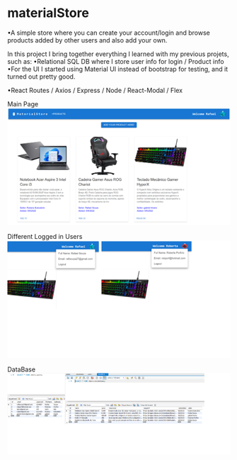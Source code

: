 # materialStore

•A simple store where you can create your account/login and browse products added by other users and also add your own.

In this project I bring together everything I learned with my previous projets, such as:
•Relational SQL DB where I store user info for login / Product info
•For the UI I started using Material UI instead of bootstrap for testing, and it turned out pretty good.

•React Routes / Axios / Express / Node / React-Modal / Flex

Main Page
![Screenshot](materialHomePreview2.png)

Different Logged in Users
![Screenshot](materialDifferentUsersPreview.png)

DataBase
![Screenshot](dataBaseMaterialStore.png)
